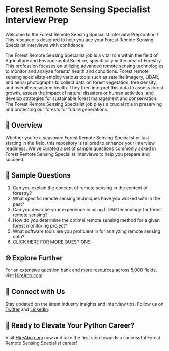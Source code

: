 # Forest Remote Sensing Specialist Interview Prep

Welcome to the Forest Remote Sensing Specialist Interview Preparation ! This resource is designed to help you ace your Forest Remote Sensing Specialist interviews with confidence.

The Forest Remote Sensing Specialist job is a vital role within the field of Agriculture and Environmental Science, specifically in the area of Forestry. This profession focuses on utilizing advanced remote sensing technologies to monitor and analyze forests' health and conditions. Forest remote sensing specialists employ various tools such as satellite imagery, LiDAR, and aerial photographs to collect data on forest vegetation, tree density, and overall ecosystem health. They then interpret this data to assess forest growth, assess the impact of natural disasters or human activities, and develop strategies for sustainable forest management and conservation. The Forest Remote Sensing Specialist job plays a crucial role in preserving and protecting our forests for future generations.

## 🚀 Overview

Whether you're a seasoned Forest Remote Sensing Specialist or just starting in the field, this repository is tailored to enhance your interview readiness. We've curated a set of sample questions commonly asked in Forest Remote Sensing Specialist interviews to help you prepare and succeed.

## 📝 Sample Questions

1. Can you explain the concept of remote sensing in the context of forestry?
2. What specific remote sensing techniques have you worked with in the past?
3. Can you describe your experience in using LiDAR technology for forest remote sensing?
4. How do you determine the optimal remote sensing method for a given forest monitoring project?
5. What software tools are you proficient in for analyzing remote sensing data?
6. [CLICK HERE FOR MORE QUESTIONS](https://hireabo.com/job/10_2_28/Forest%20Remote%20Sensing%20Specialist)

## 🌐 Explore Further

For an extensive question bank and more resources across 5,000 fields, visit [HireAbo.com](https://www.hireabo.com).

## 📱 Connect with Us

Stay updated on the latest industry insights and interview tips. Follow us on [Twitter](https://twitter.com/hireabo) and [LinkedIn](https://www.linkedin.com/in/hire-abo-3609972a8/).

## 🚀 Ready to Elevate Your Python Career?

Visit [HireAbo.com](https://www.hireabo.com) now and take the first step towards a successful Forest Remote Sensing Specialist career!